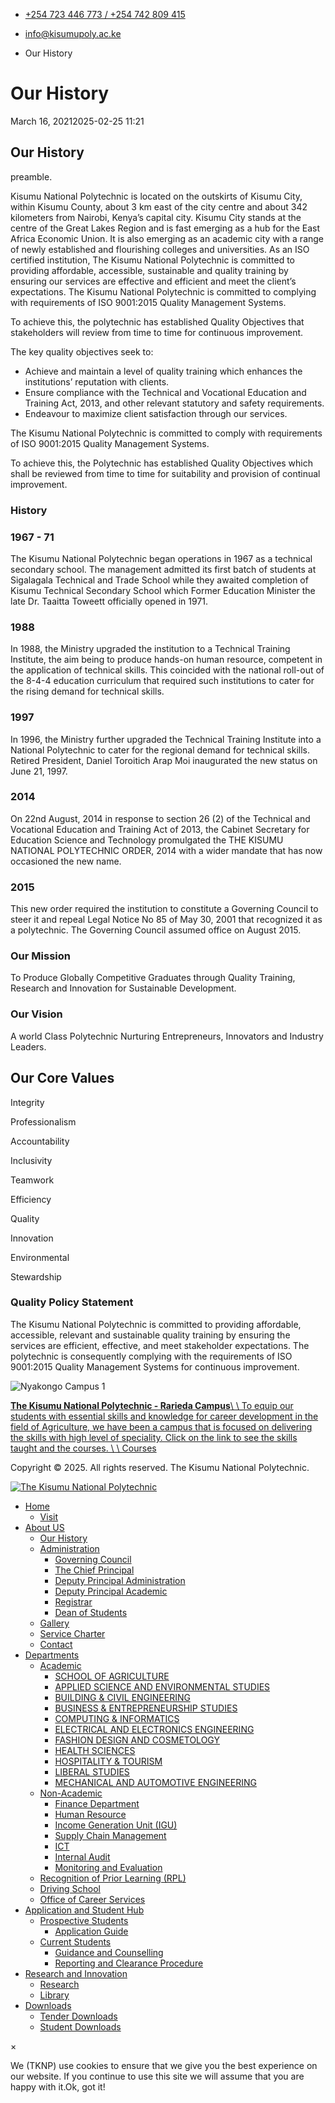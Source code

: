 - [+254 723 446 773 / +254 742 809 415](tel:+254723446773)
- [info@kisumupoly.ac.ke](mailto:info@kisumupoly.ac.ke)

- Our History

# Our History

March 16, 20212025-02-25 11:21

## Our History

preamble.

Kisumu National Polytechnic is located on the outskirts of Kisumu City, within Kisumu County, about 3 km east of the city centre and about 342 kilometers from Nairobi, Kenya’s capital city. Kisumu City stands at the centre of the Great Lakes Region and is fast emerging as a hub for the East Africa Economic Union. It is also emerging as an academic city with a range of newly established and flourishing colleges and universities. As an ISO certified institution, The Kisumu National Polytechnic is committed to providing affordable, accessible, sustainable and quality training by ensuring our services are effective and efficient and meet the client’s expectations. The Kisumu National Polytechnic is committed to complying with requirements of ISO 9001:2015 Quality Management Systems.

To achieve this, the polytechnic has established Quality Objectives that stakeholders will review from time to time for continuous improvement.

The key quality objectives seek to:

- Achieve and maintain a level of quality training which enhances the institutions’ reputation with clients.
- Ensure compliance with the Technical and Vocational Education and Training Act, 2013, and other relevant statutory and safety requirements.
- Endeavour to maximize client satisfaction through our services.

The Kisumu National Polytechnic is committed to comply with requirements of ISO 9001:2015 Quality Management Systems.

To achieve this, the Polytechnic has established Quality Objectives which shall be reviewed from time to time for suitability and provision of continual improvement.

### History

### 1967 - 71

The Kisumu National Polytechnic began operations in 1967 as a technical secondary school. The management admitted its first batch of students at Sigalagala Technical and Trade School while they awaited completion of Kisumu Technical Secondary School which Former Education Minister the late Dr. Taaitta Toweett officially opened in 1971.

### 1988

In 1988, the Ministry upgraded the institution to a Technical Training Institute, the aim being to produce hands-on human resource, competent in the application of technical skills. This coincided with the national roll-out of the 8-4-4 education curriculum that required such institutions to cater for the rising demand for technical skills.

### 1997

In 1996, the Ministry further upgraded the Technical Training Institute into a National Polytechnic to cater for the regional demand for technical skills. Retired President, Daniel Toroitich Arap Moi inaugurated the new status on June 21, 1997.

### 2014

On 22nd August, 2014 in response to section 26 (2) of the Technical and Vocational Education and Training Act of 2013, the Cabinet Secretary for Education Science and Technology promulgated the THE KISUMU NATIONAL POLYTECHNIC ORDER, 2014 with a wider mandate that has now occasioned the new name.

### 2015

This new order required the institution to constitute a Governing Council to steer it and repeal Legal Notice No 85 of May 30, 2001 that recognized it as a polytechnic. The Governing Council assumed office on August 2015.

### Our Mission

To Produce Globally Competitive Graduates through Quality Training, Research and Innovation for Sustainable Development.

### Our Vision

A world Class Polytechnic Nurturing Entrepreneurs, Innovators and Industry Leaders.

## Our Core Values

Integrity

Professionalism

Accountability

Inclusivity

Teamwork

Efficiency

Quality

Innovation

Environmental

Stewardship

### Quality Policy Statement

The Kisumu National Polytechnic is committed to providing affordable, accessible, relevant and
sustainable quality training by ensuring the services are efficient, effective, and meet stakeholder
expectations. The polytechnic is consequently complying with the requirements of ISO
9001:2015 Quality Management Systems for continuous improvement.

![Nyakongo Campus 1](https://kisumupoly.ac.ke/wp-content/uploads/elementor/thumbs/Nyakongo-Campus-1-r02ujv5p0b4vz2qklraa5ut87rh53ypjn6zix9ul50.png)

[**The Kisumu National Polytechnic - Rarieda Campus**\\
\\
To equip our students with essential skills and knowledge for career development in the field of Agriculture, we have been a campus that is focused on delivering the skills with high level of speciality. Click on the link to see the skills taught and the courses. \\
\\
Courses](http://localhost:8080/revamp/school-of-agriculture/)

Copyright © 2025. All rights reserved. The Kisumu National Polytechnic.

[![The Kisumu National Polytechnic](https://kisumupoly.ac.ke/wp-content/uploads/2024/11/tknp_logo.png)](https://kisumupoly.ac.ke/)

- [Home](https://kisumupoly.ac.ke/)
  - [Visit](https://kisumupoly.ac.ke/visit/)
- [About US](https://kisumupoly.ac.ke/our-history/#)
  - [Our History](https://kisumupoly.ac.ke/our-history/)
  - [Administration](https://kisumupoly.ac.ke/our-history/#)
    - [Governing Council](https://kisumupoly.ac.ke/governing-council/)
    - [The Chief Principal](https://kisumupoly.ac.ke/principals-message/)
    - [Deputy Principal Administration](https://kisumupoly.ac.ke/deputy-principal-administration/)
    - [Deputy Principal Academic](https://kisumupoly.ac.ke/deputy-principal-academic/)
    - [Registrar](https://kisumupoly.ac.ke/registrar/)
    - [Dean of Students](https://kisumupoly.ac.ke/dean-of-students/)
  - [Gallery](https://kisumupoly.ac.ke/media-relations/)
  - [Service Charter](https://kisumupoly.ac.ke/service-charter/)
  - [Contact](https://kisumupoly.ac.ke/contact/)
- [Departments](https://kisumupoly.ac.ke/our-history/#)
  - [Academic](https://kisumupoly.ac.ke/our-history/#)
    - [SCHOOL OF AGRICULTURE](https://kisumupoly.ac.ke/school-of-agriculture/)
    - [APPLIED SCIENCE AND ENVIRONMENTAL STUDIES](https://kisumupoly.ac.ke/applied-sciences/)
    - [BUILDING & CIVIL ENGINEERING](https://kisumupoly.ac.ke/building-and-civil-engineering/)
    - [BUSINESS & ENTREPRENEURSHIP STUDIES](https://kisumupoly.ac.ke/business-and-entrepreneurship-studies/)
    - [COMPUTING & INFORMATICS](https://kisumupoly.ac.ke/computing-informatics/)
    - [ELECTRICAL AND ELECTRONICS ENGINEERING](https://kisumupoly.ac.ke/electrical-and-electronic-engineering/)
    - [FASHION DESIGN AND COSMETOLOGY](https://kisumupoly.ac.ke/fashion-design-and-cosmetology/)
    - [HEALTH SCIENCES](https://kisumupoly.ac.ke/health-sciences/)
    - [HOSPITALITY & TOURISM](https://kisumupoly.ac.ke/hospitality-tourism/)
    - [LIBERAL STUDIES](https://kisumupoly.ac.ke/liberal-studies/)
    - [MECHANICAL AND AUTOMOTIVE ENGINEERING](https://kisumupoly.ac.ke/mechanical-and-automotive-engineering/)
  - [Non-Academic](https://kisumupoly.ac.ke/our-history/#)
    - [Finance Department](https://kisumupoly.ac.ke/finance-department/)
    - [Human Resource](https://kisumupoly.ac.ke/human-resource/)
    - [Income Generation Unit (IGU)](https://kisumupoly.ac.ke/income-generation-unit-igu/)
    - [Supply Chain Management](https://kisumupoly.ac.ke/supply-chain-management/)
    - [ICT](https://kisumupoly.ac.ke/ict/)
    - [Internal Audit](https://kisumupoly.ac.ke/internal-audit/)
    - [Monitoring and Evaluation](https://kisumupoly.ac.ke/monitoring-and-evaluation/)
  - [Recognition of Prior Learning (RPL)](https://kisumupoly.ac.ke/recognition-of-prior-learning-rpl/)
  - [Driving School](https://kisumupoly.ac.ke/driving-school/)
  - [Office of Career Services](https://kisumupoly.ac.ke/office-of-career-services/)
- [Application and Student Hub](https://kisumupoly.ac.ke/our-history/#)
  - [Prospective Students](https://kisumupoly.ac.ke/our-history/#)
    - [Application Guide](https://kisumupoly.ac.ke/apply/)
  - [Current Students](https://kisumupoly.ac.ke/our-history/#)
    - [Guidance and Counselling](https://guidance-counselling.kisumupoly.ac.ke./)
    - [Reporting and Clearance Procedure](https://support.kisumupoly.ac.ke/knowledgebase.php?category=2)
- [Research and Innovation](https://kisumupoly.ac.ke/our-history/#)
  - [Research](https://kisumupoly.ac.ke/research-and-innovation/)
  - [Library](https://kisumupoly.ac.ke/library/)
- [Downloads](https://kisumupoly.ac.ke/our-history/#)
  - [Tender Downloads](https://kisumupoly.ac.ke/tenders/)
  - [Student Downloads](https://kisumupoly.ac.ke/student-download/)

×

We (TKNP) use cookies to ensure that we give you the best experience on our website. If you continue to use this site we will assume that you are happy with it.Ok, got it!